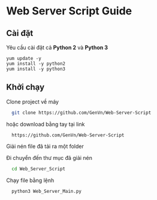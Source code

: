 
# Web Server Script Guide



## Cài đặt

Yêu cầu cài đặt cả **Python 2** và **Python 3**



```
yum update -y
yum install -y python2
yum install -y python3  
```
    
## Khởi chạy

Clone project về máy

```bash
  git clone https://github.com/GenVn/Web-Server-Script
```
  hoặc
  download bằng tay tại link
```
  https://github.com/GenVn/Web-Server-Script
```
Giải nén file đã tải ra một folder

Đi chuyển đến thư mục đã giải nén
```bash
  cd Web_Server_Script
```

Chạy file bằng lệnh

```bash
  python3 Web_Server_Main.py
```

